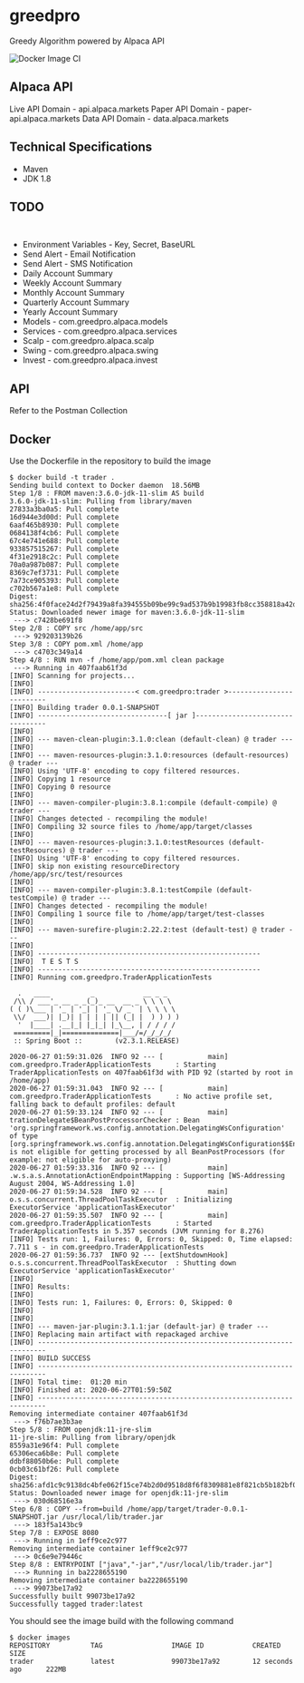 # greedpro 

Greedy Algorithm powered by Alpaca API 

![Docker Image CI](https://github.com/ravivamsi/greed/workflows/Docker%20Image%20CI/badge.svg?branch=master)


## Alpaca API 

Live API Domain - api.alpaca.markets
Paper API Domain - paper-api.alpaca.markets
Data API Domain - data.alpaca.markets

## Technical Specifications

- Maven 
- JDK 1.8 


## TODO
`																`
- Environment Variables - Key, Secret, BaseURL
- Send Alert - Email Notification
- Send Alert - SMS Notification
- Daily Account Summary
- Weekly Account Summary 
- Monthly Account Summary 
- Quarterly Account Summary 
- Yearly Account Summary 
- Models 	- com.greedpro.alpaca.models
- Services 	- com.greedpro.alpaca.services
- Scalp		- com.greedpro.alpaca.scalp
- Swing 	- com.greedpro.alpaca.swing
- Invest	- com.greedpro.alpaca.invest


## API

Refer to the Postman Collection

## Docker

Use the Dockerfile in the repository to build the image 

```
$ docker build -t trader .
Sending build context to Docker daemon  18.56MB
Step 1/8 : FROM maven:3.6.0-jdk-11-slim AS build
3.6.0-jdk-11-slim: Pulling from library/maven
27833a3ba0a5: Pull complete 
16d944e3d00d: Pull complete 
6aaf465b8930: Pull complete 
0684138f4cb6: Pull complete 
67c4e741e688: Pull complete 
933857515267: Pull complete 
4f31e2918c2c: Pull complete 
70a0a987b087: Pull complete 
8369c7ef3731: Pull complete 
7a73ce905393: Pull complete 
c702b567a1e8: Pull complete 
Digest: sha256:4f0face24d2f79439a8fa394555b09be99c9ad537b9b19983fb8cc358818a42d
Status: Downloaded newer image for maven:3.6.0-jdk-11-slim
 ---> c7428be691f8
Step 2/8 : COPY src /home/app/src
 ---> 929203139b26
Step 3/8 : COPY pom.xml /home/app
 ---> c4703c349a14
Step 4/8 : RUN mvn -f /home/app/pom.xml clean package
 ---> Running in 407faab61f3d
[INFO] Scanning for projects...
[INFO] 
[INFO] ------------------------< com.greedpro:trader >-------------------------
[INFO] Building trader 0.0.1-SNAPSHOT
[INFO] --------------------------------[ jar ]---------------------------------
[INFO] 
[INFO] --- maven-clean-plugin:3.1.0:clean (default-clean) @ trader ---
[INFO] 
[INFO] --- maven-resources-plugin:3.1.0:resources (default-resources) @ trader ---
[INFO] Using 'UTF-8' encoding to copy filtered resources.
[INFO] Copying 1 resource
[INFO] Copying 0 resource
[INFO] 
[INFO] --- maven-compiler-plugin:3.8.1:compile (default-compile) @ trader ---
[INFO] Changes detected - recompiling the module!
[INFO] Compiling 32 source files to /home/app/target/classes
[INFO] 
[INFO] --- maven-resources-plugin:3.1.0:testResources (default-testResources) @ trader ---
[INFO] Using 'UTF-8' encoding to copy filtered resources.
[INFO] skip non existing resourceDirectory /home/app/src/test/resources
[INFO] 
[INFO] --- maven-compiler-plugin:3.8.1:testCompile (default-testCompile) @ trader ---
[INFO] Changes detected - recompiling the module!
[INFO] Compiling 1 source file to /home/app/target/test-classes
[INFO] 
[INFO] --- maven-surefire-plugin:2.22.2:test (default-test) @ trader ---
[INFO] 
[INFO] -------------------------------------------------------
[INFO]  T E S T S
[INFO] -------------------------------------------------------
[INFO] Running com.greedpro.TraderApplicationTests

  .   ____          _            __ _ _
 /\\ / ___'_ __ _ _(_)_ __  __ _ \ \ \ \
( ( )\___ | '_ | '_| | '_ \/ _` | \ \ \ \
 \\/  ___)| |_)| | | | | || (_| |  ) ) ) )
  '  |____| .__|_| |_|_| |_\__, | / / / /
 =========|_|==============|___/=/_/_/_/
 :: Spring Boot ::        (v2.3.1.RELEASE)

2020-06-27 01:59:31.026  INFO 92 --- [           main] com.greedpro.TraderApplicationTests      : Starting TraderApplicationTests on 407faab61f3d with PID 92 (started by root in /home/app)
2020-06-27 01:59:31.043  INFO 92 --- [           main] com.greedpro.TraderApplicationTests      : No active profile set, falling back to default profiles: default
2020-06-27 01:59:33.124  INFO 92 --- [           main] trationDelegate$BeanPostProcessorChecker : Bean 'org.springframework.ws.config.annotation.DelegatingWsConfiguration' of type [org.springframework.ws.config.annotation.DelegatingWsConfiguration$$EnhancerBySpringCGLIB$$545cf036] is not eligible for getting processed by all BeanPostProcessors (for example: not eligible for auto-proxying)
2020-06-27 01:59:33.316  INFO 92 --- [           main] .w.s.a.s.AnnotationActionEndpointMapping : Supporting [WS-Addressing August 2004, WS-Addressing 1.0]
2020-06-27 01:59:34.528  INFO 92 --- [           main] o.s.s.concurrent.ThreadPoolTaskExecutor  : Initializing ExecutorService 'applicationTaskExecutor'
2020-06-27 01:59:35.507  INFO 92 --- [           main] com.greedpro.TraderApplicationTests      : Started TraderApplicationTests in 5.357 seconds (JVM running for 8.276)
[INFO] Tests run: 1, Failures: 0, Errors: 0, Skipped: 0, Time elapsed: 7.711 s - in com.greedpro.TraderApplicationTests
2020-06-27 01:59:36.737  INFO 92 --- [extShutdownHook] o.s.s.concurrent.ThreadPoolTaskExecutor  : Shutting down ExecutorService 'applicationTaskExecutor'
[INFO] 
[INFO] Results:
[INFO] 
[INFO] Tests run: 1, Failures: 0, Errors: 0, Skipped: 0
[INFO] 
[INFO] 
[INFO] --- maven-jar-plugin:3.1.1:jar (default-jar) @ trader ---
[INFO] Replacing main artifact with repackaged archive
[INFO] ------------------------------------------------------------------------
[INFO] BUILD SUCCESS
[INFO] ------------------------------------------------------------------------
[INFO] Total time:  01:20 min
[INFO] Finished at: 2020-06-27T01:59:50Z
[INFO] ------------------------------------------------------------------------
Removing intermediate container 407faab61f3d
 ---> f76b7ae3b3ae
Step 5/8 : FROM openjdk:11-jre-slim
11-jre-slim: Pulling from library/openjdk
8559a31e96f4: Pull complete 
65306eca6b8e: Pull complete 
ddbf88050b6e: Pull complete 
0cb03c61bf26: Pull complete 
Digest: sha256:afd1c9c9138dc4bfe062f15ce74b2d0d9518d8f6f8309881e8f821cb5b182bf0
Status: Downloaded newer image for openjdk:11-jre-slim
 ---> 030d68516e3a
Step 6/8 : COPY --from=build /home/app/target/trader-0.0.1-SNAPSHOT.jar /usr/local/lib/trader.jar
 ---> 183f5a143bc9
Step 7/8 : EXPOSE 8080
 ---> Running in 1eff9ce2c977
Removing intermediate container 1eff9ce2c977
 ---> 0c6e9e79446c
Step 8/8 : ENTRYPOINT ["java","-jar","/usr/local/lib/trader.jar"]
 ---> Running in ba2228655190
Removing intermediate container ba2228655190
 ---> 99073be17a92
Successfully built 99073be17a92
Successfully tagged trader:latest
```

You should see the image build with the following command

```
$ docker images
REPOSITORY          TAG                 IMAGE ID            CREATED             SIZE
trader              latest              99073be17a92        12 seconds ago      222MB
```
 